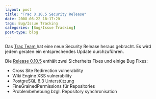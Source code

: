 ```yaml
---
layout: post
title: "Trac 0.10.5 Security Release"
date: 2008-06-22 18:17:20
tags: Bug/Issue Tracking
categories: [Bug/Issue Tracking]
post-type: blog
---
```

Das [Trac Team ](http://trac.edgewall.org/ "Trac Team ")hat eine neue Security Release heraus gebracht. Es wird jedem geraten ein entsprechendes Update durchzuführen.

Die [Release 0.10.5](http://trac.edgewall.org/query?status=closed&milestone=0.10.5 "Release 0.10.5") enthält zwei Sicherheits Fixes und einige Bug Fixes:

+ Cross Site Redirection vulnerability
+ Wiki Engine XSS vulnerability 
+ PostgreSQL 8.3 Unterstützung
+ FineGrainedPermissions für Repositories
+ Problembehebung bzgl. Repository synchronisation

